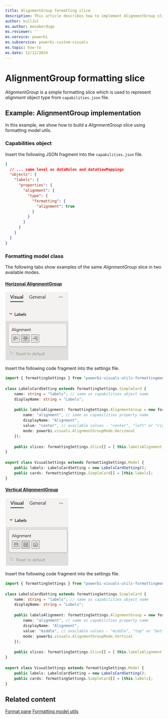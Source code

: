 ```yaml
---
title: AlignmentGroup formatting slice
description: This article describes how to implement AlignmentGroup slice in custom visuals using the formatting model utils
author: kullJul
ms.author: monaberdugo
ms.reviewer: ''
ms.service: powerbi
ms.subservice: powerbi-custom-visuals
ms.topic: how-to
ms.date: 12/12/2024
---
```


# AlignmentGroup formatting slice

*AlignmentGroup* is a simple formatting slice which is used to represent *alignment* object type from `capabilities.json` file.

## Example: AlignmentGroup implementation

In this example, we show how to build a *AlignmentGroup* slice using formatting model utils.

### Capabilities object

Insert the following JSON fragment into the `capabilities.json` file.

```json
{
  // ... same level as dataRoles and dataViewMappings
  "objects": {
    "labels": {
      "properties": {
        "alignment": {
          "type": {
            "formatting": {
              "alignment": true
            }
          }
        }
      }
    }
  }
}
```

### Formatting model class

The following tabs show examples of the same *AlignmentGroup* slice in two available modes.

#### [Horizonal AlignmentGroup](#tab/horizontal)

![Screenshot of an AlignmentGroup in Horizontal mode.](media/format-pane/alignment-group-horizontal.png)

Insert the following code fragment into the settings file.

```typescript
import { formattingSettings } from "powerbi-visuals-utils-formattingmodel";

class LabelsCardSetting extends formattingSettings.SimpleCard {
    name: string = "labels"; // same as capabilities object name
    displayName: string = "Labels";
 
    public labelsAlignment: formattingSettings.AlignmentGroup = new formattingSettings.AlignmentGroup({
        name: "alignment", // same as capabilities property name
        displayName: "Alignment",
        value: "center", // available values - "center", "left" or "right"
        mode: powerbi.visuals.AlignmentGroupMode.Horizonal
    });

    public slices: formattingSettings.Slice[] = [ this.labelsAlignment ];
}

export class VisualSettings extends formattingSettings.Model {
    public labels: LabelsCardSetting = new LabelsCardSetting();
    public cards: formattingSettings.SimpleCard[] = [this.labels];
}
```

#### [Vertical AlignmentGroup](#tab/vertical)

![Screenshot of an AlignmentGroup in Vertical mode.](media/format-pane/alignment-group-vertical.png)

Insert the following code fragment into the settings file.

```typescript
import { formattingSettings } from "powerbi-visuals-utils-formattingmodel";

class LabelsCardSetting extends formattingSettings.SimpleCard {
    name: string = "labels"; // same as capabilities object name
    displayName: string = "Labels";
 
    public labelsAlignment: formattingSettings.AlignmentGroup = new formattingSettings.AlignmentGroup({
        name: "alignment", // same as capabilities property name
        displayName: "Alignment",
        value: "middle", // available values - "middle", "top" or "bottom"
        mode: powerbi.visuals.AlignmentGroupMode.Vertical
    });

    public slices: formattingSettings.Slice[] = [ this.labelsAlignment ];
}

export class VisualSettings extends formattingSettings.Model {
    public labels: LabelsCardSetting = new LabelsCardSetting();
    public cards: formattingSettings.SimpleCard[] = [this.labels];
}
```

## Related content

[Format pane](format-pane-general.md)
[Formatting model utils](utils-formatting-model.md)